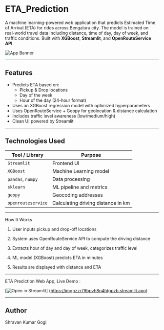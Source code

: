 # ETA_Prediction

A machine learning-powered web application that predicts Estimated Time of Arrival (ETA) for rides across Bengaluru city. The model is trained on real-world travel data including distance, time of day, day of week, and traffic conditions. Built with **XGBoost**, **Streamlit**, and **OpenRouteService API**.

![App Banner](https://i.postimg.cc/YSCMXh5r/bengaluru-banner.png)

---

##  Features

- Predicts ETA based on:
  - Pickup & Drop locations
  - Day of the week
  - Hour of the day (24-hour format)
-  Uses an XGBoost regression model with optimized hyperparameters
-  Uses OpenRouteService + Geopy for geolocation & distance calculation
-  Includes traffic level awareness (low/medium/high)
-  Clean UI powered by Streamlit

---

##  Technologies Used

| Tool / Library | Purpose |
|----------------|---------|
| `Streamlit` | Frontend UI |
| `XGBoost` | Machine Learning model |
| `pandas`, `numpy` | Data processing |
| `sklearn` | ML pipeline and metrics |
| `geopy` | Geocoding addresses |
| `openrouteservice` | Calculating driving distance in km |

---

How It Works
1. User inputs pickup and drop-off locations

2. System uses OpenRouteService API to compute the driving distance

3. Extracts hour of day and day of week, categorizes traffic level

4. ML model (XGBoost) predicts ETA in minutes

5. Results are displayed with distance and ETA

---

ETA Prediction Web App, Live Demo :

[![Open in Streamlit](https://static.streamlit.io/badges/streamlit_badge_black_white.svg)]
(https://jmgnzzr79bpvh8p4htgpzb.streamlit.app)

---

## Author

Shravan Kumar Gogi
